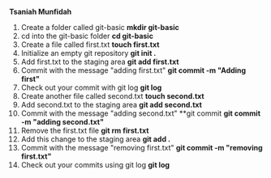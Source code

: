 **Tsaniah Munfidah**
1. Create a folder called git-basic
**mkdir git-basic**
2. cd into the git-basic folder
**cd git-basic**
3. Create a file called first.txt
**touch first.txt**
4. Initialize an empty git repository
**git init .**
5. Add first.txt to the staging area
**git add first.txt**
6. Commit with the message "adding first.txt"
**git commit -m "Adding first"**
7. Check out your commit with git log
**git log**
8. Create another file called second.txt
**touch second.txt**
9. Add second.txt to the staging area
**git add second.txt**
10. Commit with the message "adding second.txt"
**git commit
**git commit -m "adding second.txt"**
11. Remove the first.txt file
**git rm first.txt**
12. Add this change to the staging area
**git add .**
13. Commit with the message "removing first.txt"
**git commit -m "removing first.txt"**
14. Check out your commits using git log
**git log**